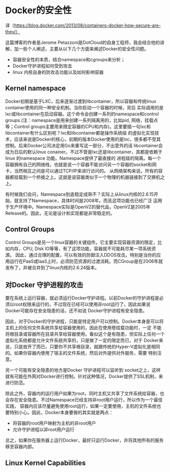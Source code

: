 # Docker的安全性

译（https://blog.docker.com/2013/08/containers-docker-how-secure-are-they/）

这篇博客的作者是Jerome Petazzoni是DotCloud的自身工程师，我会结合他的讲解，加一些个人阐述，主要从以下几个方面来阐述Docker的安全性问题。
* 容器安全性的本质，结合namespace和cgroups来分析；
* Docker守护进程如何受到攻击
* linux 内核自身的防攻击功能以及如何影响容器

## Kernel namespace

Docker初期是基于LXC，后来逐渐过渡到libcontainer，所以容器和传统linux container使用的同一种安全机制。当你启动一个容器的时候，背后
实际调用的是lxc或libcontainer在启动容器。这个命令会创建一系列的namespace和control groups.(注：namespace是用来创建一系列隔离用的，比如pid,
网络，挂载点等；Control groups主要用来限定容器的CPU和内存)。这里要插一句lxc和libcontainer有什么区别呢？lxc和libcontainer都是操作系统级
的虚拟化实现技术，应该来说是Docker的核心，初期的版本Docker使用的是lxc，很多都不受其控制。后来Docker公司决定用Go来重写这一部分，不出意外的话
libcontainer会成为日后的默认linux conainer。不过不管是lxc还是libcontainer，其都是依赖于linux 的namespace 功能。Namespace提供了最直接的
进程级的隔离。每一个容器拥有自己的网络栈，也就是说一个容器不能访问另一个容器的socket和网卡，当然相互之间是可以通过TCP/IP来进行访问的。
从网络架构来说，所有的容器都挂载到一个桥接之上。这就是说容器类似于一个物理的机器链接到了交换机之上。

有时候我们会问，Namespace到底稳定成熟不？实际上从linux内核的2.6.15开始，就支持了Namespace，具体时间是2008年。而且这项功能也已经广泛
运用于生产环境中。Namespace实际是OpenVZ的替代品，OpenVZ是2005年Release的。因此，无论是设计和实现都是非常稳定的。

## Control Groups

Control Groups是另一个linux容器的关键组件。它主要实现容器资源的限定，比如内存，CPU, Disk IO等等，有了这项功能，容器就不可能耗尽某一项系统资源。
因此，通过合理的配置，可以有效的防御注入DDOS攻击。特别是当你的应用运行在PaaS或IaaS上时，必须防范资源的过渡消耗。而CGroup是在2006年就
发布了，并被合并到了linux内核的2.6.24版本。

## 对Docker 守护进程的攻击

要在系统上运行容器，就必须运行Docker守护进程。以前Docker的守护进程是必须以root权限来运行的，不过现在已经可以使用非root运行了。因此如果说Docker可能存在安全隐患的话，还不如说
Docker守护进程有安全隐患。

因此，对于Docker的守护进程，只能是特定用户可以控制。Docker本身是可以将主机上的任何文件系统共享给容器使用的，因此在使用卷挂载功能时，一定
不能将根目录或容器所在目录共享给容器使用。看似这个是有隐患，但实际上任何一个虚拟化系统都是允许文件系统共享的，只是做了一定的限定而已，对于
Docker来说，只是放开了而已，只要你不共享根目录，就跟传统的Hyper-V虚拟化是相同的。如果你容器内使用了宿主的文件系统，然后对外提供对外服务，需要
特别注意。

另一个可能有安全隐患的地方是Docker 守护进程可以监听到 socket之上，这样就有可能在外网对Docker进行控制。针对这种情况，Docker提供了SSL机制，来进行防范。

除此之外，容器内的运行用户如果为root，同时主机又共享了文件系统给容器，也会存在安全隐患。不过Namespace已经支持非root用户运行，所以作为一个最佳实践，
容器内应该尽量避免使用root运行，如果一定要使用，主机的文件系统也要特别小心。因此，Docker本身要做的其实就是两点：
* 将容器的root用户映射为主机的非root用户
* 允许守护进程以非root用户运行

总之，如果你在服务器上运行Docker，最好只运行Docker，并将其他所有的服务移至容器内部。

## Linux Kernel Capabilities


